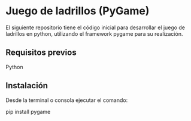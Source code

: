# Juego de ladrillos (PyGame)

El siguiente repositorio tiene el código inicial para desarrollar el juego de ladrillos en python, utilizando el framework pygame para su realización.



## Requisitos previos

Python 

## Instalación

Desde la terminal o consola ejecutar el comando:



pip install pygame
